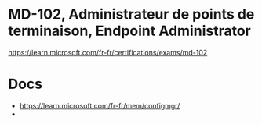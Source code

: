 # MD-102, Administrateur de points de terminaison, Endpoint Administrator 
https://learn.microsoft.com/fr-fr/certifications/exams/md-102

# Docs
* https://learn.microsoft.com/fr-fr/mem/configmgr/
* 
